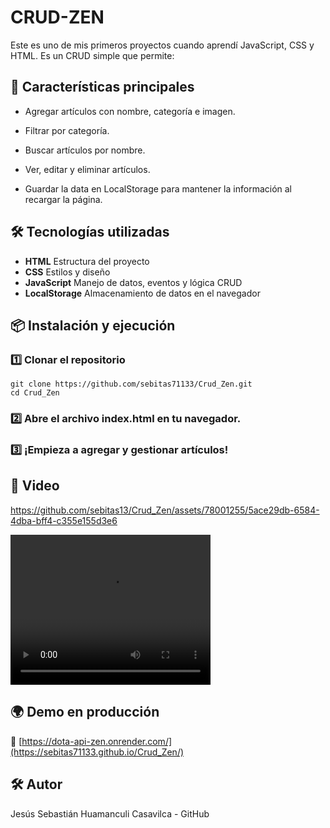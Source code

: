 # CRUD-ZEN

Este es uno de mis primeros proyectos cuando aprendí JavaScript, CSS y HTML. Es un CRUD simple que permite:

## 🚀 Características principales

- Agregar artículos con nombre, categoría e imagen.
  
- Filtrar por categoría.

- Buscar artículos por nombre.

- Ver, editar y eliminar artículos.

- Guardar la data en LocalStorage para mantener la información al recargar la página.

## 🛠️ Tecnologías utilizadas

- **HTML** Estructura del proyecto
- **CSS** Estilos y diseño
- **JavaScript** Manejo de datos, eventos y lógica CRUD
- **LocalStorage** Almacenamiento de datos en el navegador

## 📦 Instalación y ejecución

### 1️⃣ Clonar el repositorio
```
git clone https://github.com/sebitas71133/Crud_Zen.git
cd Crud_Zen
```
### 2️⃣ Abre el archivo index.html en tu navegador.

### 3️⃣ ¡Empieza a agregar y gestionar artículos!

## 🎨 Video  

https://github.com/sebitas13/Crud_Zen/assets/78001255/5ace29db-6584-4dba-bff4-c355e155d3e6

<video width="320" height="240" controls>
  <source src="https://github.com/sebitas13/Crud_Zen/assets/78001255/5ace29db-6584-4dba-bff4-c355e155d3e6" type="video/mp4">
</video>

## 🌍 Demo en producción

🔗 [https://dota-api-zen.onrender.com/](https://sebitas71133.github.io/Crud_Zen/)

## 🛠️ Autor
Jesús Sebastián Huamanculi Casavilca - GitHub










